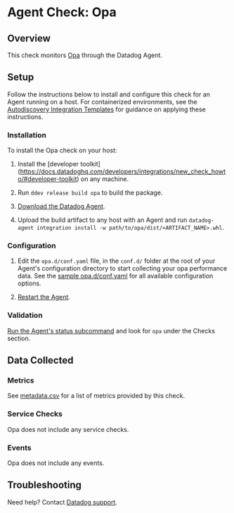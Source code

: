 # Agent Check: Opa

## Overview

This check monitors [Opa][1] through the Datadog Agent.

## Setup

Follow the instructions below to install and configure this check for an Agent running on a host. For containerized environments, see the [Autodiscovery Integration Templates][2] for guidance on applying these instructions.

### Installation

To install the Opa check on your host:


1. Install the [developer toolkit]
(https://docs.datadoghq.com/developers/integrations/new_check_howto/#developer-toolkit)
 on any machine.

2. Run `ddev release build opa` to build the package.

3. [Download the Datadog Agent](https://app.datadoghq.com/account/settings#agent).

4. Upload the build artifact to any host with an Agent and
 run `datadog-agent integration install -w
 path/to/opa/dist/<ARTIFACT_NAME>.whl`.

### Configuration

1. Edit the `opa.d/conf.yaml` file, in the `conf.d/` folder at the root of your Agent's configuration directory to start collecting your opa performance data. See the [sample opa.d/conf.yaml][3] for all available configuration options.

2. [Restart the Agent][4].

### Validation

[Run the Agent's status subcommand][5] and look for `opa` under the Checks section.

## Data Collected

### Metrics

See [metadata.csv][6] for a list of metrics provided by this check.

### Service Checks

Opa does not include any service checks.

### Events

Opa does not include any events.

## Troubleshooting

Need help? Contact [Datadog support][7].

[1]: **LINK_TO_INTEGRATION_SITE**
[2]: https://docs.datadoghq.com/agent/kubernetes/integrations/
[3]: https://github.com/DataDog/integrations-extras/blob/master/opa/datadog_checks/opa/data/conf.yaml.example
[4]: https://docs.datadoghq.com/agent/guide/agent-commands/#start-stop-and-restart-the-agent
[5]: https://docs.datadoghq.com/agent/guide/agent-commands/#agent-status-and-information
[6]: https://github.com/DataDog/integrations-extras/blob/master/opa/metadata.csv
[7]: https://docs.datadoghq.com/help/
